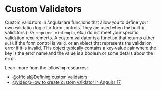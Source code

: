 # Custom Validators

Custom validators in Angular are functions that allow you to define your own validation logic for form controls. They are used when the built-in validators (like `required`, `minLength`, etc.) do not meet your specific validation requirements. A custom validator is a function that returns either `null` if the form control is valid, or an object that represents the validation error if it is invalid. This object typically contains a key-value pair where the key is the error name and the value is a boolean or some details about the error.

Learn more from the following resources:

- [@official@Defining custom validators](https://v17.angular.io/guide/form-validation#custom-validators)
- [@video@How to create custom validator in Angular 17](https://youtu.be/3TwmS0Gdg9I?si=1w4EX-HifJ70-CxT)
